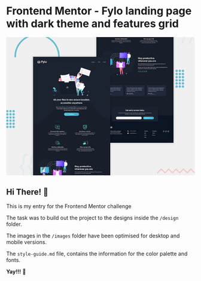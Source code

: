 # Frontend Mentor - Fylo landing page with dark theme and features grid

![Design preview for the Fylo landing page with dark theme and features grid challenge](./design/desktop-preview.jpg)

## Hi There! 👋
This is my entry for the Frontend Mentor challenge

The task was to build out the project to the designs inside the `/design` folder. 

The images in the `/images` folder have been optimised for desktop and mobile versions.

The `style-guide.md` file, contains the information for the color palette and fonts.

**Yay!!!** 🚀